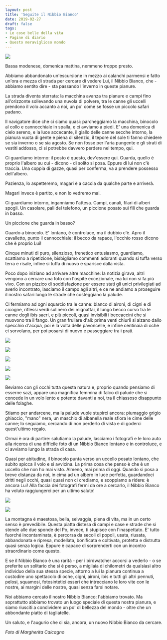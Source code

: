 ```yaml
---
layout: post
title: 'Seguite il Nibbio Bianco'
date: 2019-02-27
draft: false
tags: 
- Le cose belle della vita
- Pagine di diario
- Questo meraviglioso mondo
---
```


[![](https://3.bp.blogspot.com/-5RFS2gTk_jM/XHXCdzAnwAI/AAAAAAAAU_A/5Q7t9VHIzB4rUJJEK8LC28FiTcAxBRadgCKgBGAs/s320/DSCN7718c.jpg)](https://3.bp.blogspot.com/-5RFS2gTk_jM/XHXCdzAnwAI/AAAAAAAAU_A/5Q7t9VHIzB4rUJJEK8LC28FiTcAxBRadgCKgBGAs/s1600/DSCN7718c.jpg)

  
Bassa modenese, domenica mattina, nemmeno troppo presto.  
  
Abbiamo abbandonato un'escursione in mezzo ai calanchi parmensi e fatto un'ora e mezza di strada per cercare di vedere Lui, il Nibbio Bianco, che - abbiamo sentito dire - sta passando l'inverno in queste pianure.  
  
La strada diventa sterrata: la macchina avanza tra pianure e campi fino all'orizzonte sollevando una nuvola di polvere, tra le canne gli uccelli prendono il volo accanto a noi, un po' come se fosse un piccolo safari padano.  
  
Il navigatore dice che ci siamo quasi: parcheggiamo la macchina, binocolo al collo e cannocchiale in spalla, e ci avviamo a piedi. E' una domenica di cielo sereno, e la luce accecante, il giallo delle canne secche intorno, la pianura vuota di gente e piena di silenzio, il tepore del sole ti fanno chiedere se sia inverno o se sia agosto. Se non fosse per l'aria pungente e gli strati di vestiti addosso, ci si potrebbe davvero perdere nel tempo, qui.  
  
Ci guardiamo intorno: il posto è questo, dev'essere qui. Guarda, quello è proprio l'albero su cui - dicono - di solito si posa. Eppure di lui non c'è traccia. Una coppia di gazze, quasi per conferma, va a prendere possesso dell'albero.  
  
Pazienza, lo aspetteremo, magari è a caccia da qualche parte e arriverà.  
  
Magari invece è partito, e non lo vedremo mai.

<!--more-->
  
Ci guardiamo intorno, inganniamo l'attesa. Campi, canali, filari di alberi spogli. Un casolare, pali del telefono, un piccione posato sui fili che guarda in basso.  
  
Un piccione che guarda in basso?  
  
Guardo a binocolo. E' lontano, è controluce, ma il dubbio c'è. Apro il cavalletto, punto il cannocchiale: il becco da rapace, l'occhio rosso dicono che è proprio Lui!  
  
Cinque minuti di puro, silenzioso, frenetico entusiasmo, guardiamo, scattiamo a ripetizione, bisbigliamo commenti adoranti quando si tuffa verso terra e risale, infine si tuffa di nuovo e sparisce dalla vista.  
  
Poco dopo iniziano ad arrivare altre macchine: la notizia girava, altri vengono a cercare una foto con l'ospite eccezionale, ma lui non si fa più vivo. Con un pizzico di soddisfazione per essere stati gli unici privilegiati ad averlo incontrato, lasciamo il campo agli altri, e ce ne andiamo a proseguire il nostro safari lungo le strade che costeggiano la palude.  
  
Ci fermiamo ad ogni squarcio tra le canne: bianco di aironi, di cigni e di cicogne, riflessi verdi sul nero dei mignattai, il lungo becco curvo tra le canne degli ibis sacri, e più piccoli, quasi invisibili i beccaccini che si muovono tra il fango. Un gran frullare d'ali: prima venti chiurli si alzano dallo specchio d'acqua, poi è la volta delle pavoncelle, e infine centinaia di oche ci sorvolano, per poi posarsi di nuovo e passeggiare tra i prati.  
  
  

[![](https://2.bp.blogspot.com/-jITazGPQk8k/XHXLQnhR-OI/AAAAAAAAU_M/C9r1-INsMwg12Y3OV7hpapE5axIFi9vawCKgBGAs/s320/DSCN7668b.jpg)](https://2.bp.blogspot.com/-jITazGPQk8k/XHXLQnhR-OI/AAAAAAAAU_M/C9r1-INsMwg12Y3OV7hpapE5axIFi9vawCKgBGAs/s1600/DSCN7668b.jpg)

  

[![](https://1.bp.blogspot.com/-ClBcUoAZPoo/XHXLQkNFruI/AAAAAAAAU_M/ZqBVHt6pNokkHoZ9xAP7xXk7zgYG1YYRgCKgBGAs/s320/DSCN7680b.jpg)](https://1.bp.blogspot.com/-ClBcUoAZPoo/XHXLQkNFruI/AAAAAAAAU_M/ZqBVHt6pNokkHoZ9xAP7xXk7zgYG1YYRgCKgBGAs/s1600/DSCN7680b.jpg)

  

[![](https://1.bp.blogspot.com/-p9GLz6bgbfo/XHXLQsogiUI/AAAAAAAAU_M/BZQX5NGeAAkL74g0EmpP5qL7Tp98LYCzwCKgBGAs/s320/DSCN7683b.jpg)](https://1.bp.blogspot.com/-p9GLz6bgbfo/XHXLQsogiUI/AAAAAAAAU_M/BZQX5NGeAAkL74g0EmpP5qL7Tp98LYCzwCKgBGAs/s1600/DSCN7683b.jpg)

  

[![](https://4.bp.blogspot.com/-qXTd3V_ovk8/XHXLQmru9EI/AAAAAAAAU_M/NRCN12S018ontW4gK_YQBPlQYOj-RsteACKgBGAs/s320/DSCN7693b.jpg)](https://4.bp.blogspot.com/-qXTd3V_ovk8/XHXLQmru9EI/AAAAAAAAU_M/NRCN12S018ontW4gK_YQBPlQYOj-RsteACKgBGAs/s1600/DSCN7693b.jpg)

  

[![](https://4.bp.blogspot.com/-4UonHP_YkX0/XHXLQnERwiI/AAAAAAAAU_M/-lSX7H2smQMUVRSMVg-QT0qyXij4iKCAQCKgBGAs/s320/DSCN7684b.jpg)](https://4.bp.blogspot.com/-4UonHP_YkX0/XHXLQnERwiI/AAAAAAAAU_M/-lSX7H2smQMUVRSMVg-QT0qyXij4iKCAQCKgBGAs/s1600/DSCN7684b.jpg)

  
Beviamo con gli occhi tutta questa natura e, proprio quando pensiamo di esserne sazi, appare una magnifica femmina di falco di palude che si concede in un volo lento e potente davanti a noi, tra il chiassoso disappunto delle folaghe.  
  
Stiamo per andarcene, ma la palude vuole stupirci ancora: piumaggio grigio ghiaccio, "mano" nera, un maschio di albanella reale sfiora le cime delle canne; lo seguiamo, cercando di non perderlo di vista e di goderci quest'ultimo regalo.  
  
Ormai è ora di partire: salutiamo la palude, lasciamo i fotografi e le loro auto alla ricerca di una difficile foto di un Nibbio Bianco lontano e in controluce, e ci avviamo lungo la strada di casa.  
  
Quasi per abitudine, il binocolo punta verso un uccello posato lontano, che subito spicca il volo e si avvicina. La prima cosa che penso è che è un uccello che non ho mai visto. Almeno, mai prima di oggi. Quando si posa a breve distanza da noi, in cima ad un albero in luce perfetta, guardandoci dritti negli occhi, quasi quasi non ci crediamo, e scoppiamo a ridere: è ancora Lui! Alla faccia dei fotografi fermi da ore a cercarlo, il Nibbio Bianco ha voluto raggiungerci per un ultimo saluto!  
  

[![](https://1.bp.blogspot.com/-QpbeFXdpLhg/XHXRalOHseI/AAAAAAAAU_Y/0Pls9fGUVxQC6y_eJZRESmoJHOS0MGnLQCKgBGAs/s320/DSCN7707b.jpg)](https://1.bp.blogspot.com/-QpbeFXdpLhg/XHXRalOHseI/AAAAAAAAU_Y/0Pls9fGUVxQC6y_eJZRESmoJHOS0MGnLQCKgBGAs/s1600/DSCN7707b.jpg)

  

[![](https://1.bp.blogspot.com/-Ge7ziYBARNs/XHXR7kNcsVI/AAAAAAAAU_g/yq6lHuhb2cABQGgrQzh_MbfYZJZlDcjXQCKgBGAs/s320/DSCN7721b.jpg)](https://1.bp.blogspot.com/-Ge7ziYBARNs/XHXR7kNcsVI/AAAAAAAAU_g/yq6lHuhb2cABQGgrQzh_MbfYZJZlDcjXQCKgBGAs/s1600/DSCN7721b.jpg)

  
La montagna è maestosa, bella, selvaggia, piena di vita, ma in un certo senso è prevedibile. Questa piatta distesa di campi e case e strade che si stende alle due sponde del Po, invece, ti stupisce con l'inaspettato. E' tutto fuorché incontaminata, è percorsa da secoli di popoli, usata, riusata, abbandonata e ripresa, modellata, bonificata e coltivata, protetta e distrutta quasi senza logica. Eppure è capace di sorprenderti con un incontro straordinario come questo.  
  
E se il Nibbio Bianco è una rarità - per i birdwatcher accorsi a vederlo - o se preferite un solitario che si è perso, a migliaia di chilometri da qualsiasi altro individuo della sua stessa specie, attorno a lui la pianura continua a custodire uno spettacolo di oche, cigni, aironi, ibis e tutti gli altri pennuti, pelosi, squamosi, fotosintetici esseri che intrecciano le loro vite con le nostre, ai margini delle nostre, quasi senza farsi notare.  
  
Noi abbiamo cercato il nostro Nibbio Bianco: l'abbiamo trovato. Ma soprattutto abbiamo trovato un luogo speciale di questa nostra pianura, e siamo riusciti a condividere un po' di bellezza del mondo - oltre che un abbondante piatto di tagliatelle.  
  
Un saluto, e l'augurio che ci sia, ancora, un nuovo Nibbio Bianco da cercare.  
  
  
  
_Foto di Margherita Calcagno_